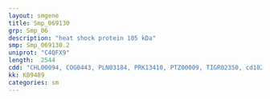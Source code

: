 ```yaml
---
layout: smgene
title: Smp_069130
grp: Smp_06
description: "heat shock protein 105 kDa"
smp: Smp_069130.2
uniprot: "C4QFX9"
length:  2544
cdd: "CHL00094, COG0443, PLN03184, PRK13410, PTZ00009, TIGR02350, cd10228, cl17037, pfam00012"
kk: K09489
categories: sm
---
```

